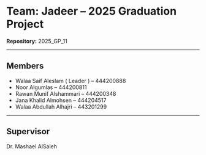# Team: Jadeer – 2025 Graduation Project  
**Repository:** 2025_GP_11  

---

## Members
- Walaa Saif Aleslam ( Leader ) – 444200888  
- Noor Algumlas – 444200811  
- Rawan Munif Alshammari – 444200348  
- Jana Khalid Almohsen – 444204517
- Walaa Abdullah Alhajri – 443201299  

---

## Supervisor
Dr. Mashael AlSaleh  
